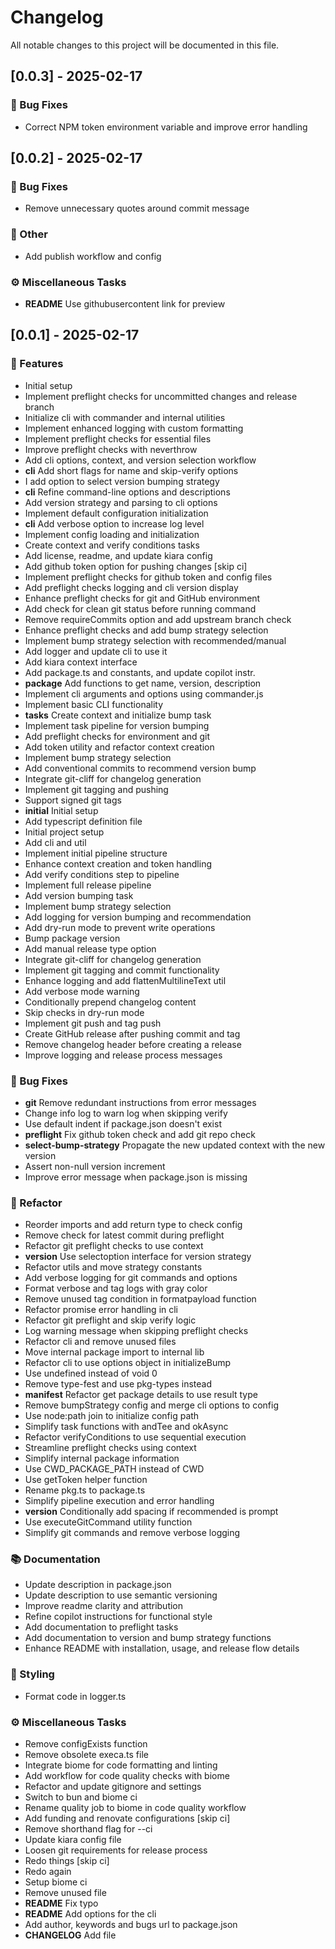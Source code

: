 # Changelog

All notable changes to this project will be documented in this file.

## [0.0.3] - 2025-02-17

### 🐛 Bug Fixes

- Correct NPM token environment variable and improve error handling

## [0.0.2] - 2025-02-17

### 🐛 Bug Fixes

- Remove unnecessary quotes around commit message

### 💼 Other

- Add publish workflow and config

### ⚙️ Miscellaneous Tasks

- **README** Use githubusercontent link for preview

## [0.0.1] - 2025-02-17

### 🚀 Features

- Initial setup
- Implement preflight checks for uncommitted changes and release branch
- Initialize cli with commander and internal utilities
- Implement enhanced logging with custom formatting
- Implement preflight checks for essential files
- Improve preflight checks with neverthrow
- Add cli options, context, and version selection workflow
- **cli** Add short flags for name and skip-verify options
- I add option to select version bumping strategy
- **cli** Refine command-line options and descriptions
- Add version strategy and parsing to cli options
- Implement default configuration initialization
- **cli** Add verbose option to increase log level
- Implement config loading and initialization
- Create context and verify conditions tasks
- Add license, readme, and update kiara config
- Add github token option for pushing changes [skip ci]
- Implement preflight checks for github token and config files
- Add preflight checks logging and cli version display
- Enhance preflight checks for git and GitHub environment
- Add check for clean git status before running command
- Remove requireCommits option and add upstream branch check
- Enhance preflight checks and add bump strategy selection
- Implement bump strategy selection with recommended/manual
- Add logger and update cli to use it
- Add kiara context interface
- Add package.ts and constants, and update copilot instr.
- **package** Add functions to get name, version, description
- Implement cli arguments and options using commander.js
- Implement basic CLI functionality
- **tasks** Create context and initialize bump task
- Implement task pipeline for version bumping
- Add preflight checks for environment and git
- Add token utility and refactor context creation
- Implement bump strategy selection
- Add conventional commits to recommend version bump
- Integrate git-cliff for changelog generation
- Implement git tagging and pushing
- Support signed git tags
- **initial** Initial setup
- Add typescript definition file
- Initial project setup
- Add cli and util
- Implement initial pipeline structure
- Enhance context creation and token handling
- Add verify conditions step to pipeline
- Implement full release pipeline
- Add version bumping task
- Implement bump strategy selection
- Add logging for version bumping and recommendation
- Add dry-run mode to prevent write operations
- Bump package version
- Add manual release type option
- Integrate git-cliff for changelog generation
- Implement git tagging and commit functionality
- Enhance logging and add flattenMultilineText util
- Add verbose mode warning
- Conditionally prepend changelog content
- Skip checks in dry-run mode
- Implement git push and tag push
- Create GitHub release after pushing commit and tag
- Remove changelog header before creating a release
- Improve logging and release process messages

### 🐛 Bug Fixes

- **git** Remove redundant instructions from error messages
- Change info log to warn log when skipping verify
- Use default indent if package.json doesn't exist
- **preflight** Fix github token check and add git repo check
- **select-bump-strategy** Propagate the new updated context with the new version
- Assert non-null version increment
- Improve error message when package.json is missing

### 🚜 Refactor

- Reorder imports and add return type to check config
- Remove check for latest commit during preflight
- Refactor git preflight checks to use context
- **version** Use selectoption interface for version strategy
- Refactor utils and move strategy constants
- Add verbose logging for git commands and options
- Format verbose and tag logs with gray color
- Remove unused tag condition in formatpayload function
- Refactor promise error handling in cli
- Refactor git preflight and skip verify logic
- Log warning message when skipping preflight checks
- Refactor cli and remove unused files
- Move internal package import to internal lib
- Refactor cli to use options object in initializeBump
- Use undefined instead of void 0
- Remove type-fest and use pkg-types instead
- **manifest** Refactor get package details to use result type
- Remove bumpStrategy config and merge cli options to config
- Use node:path join to initialize config path
- Simplify task functions with andTee and okAsync
- Refactor verifyConditions to use sequential execution
- Streamline preflight checks using context
- Simplify internal package information
- Use CWD_PACKAGE_PATH instead of CWD
- Use getToken helper function
- Rename pkg.ts to package.ts
- Simplify pipeline execution and error handling
- **version** Conditionally add spacing if recommended is prompt
- Use executeGitCommand utility function
- Simplify git commands and remove verbose logging

### 📚 Documentation

- Update description in package.json
- Update description to use semantic versioning
- Improve readme clarity and attribution
- Refine copilot instructions for functional style
- Add documentation to preflight tasks
- Add documentation to version and bump strategy functions
- Enhance README with installation, usage, and release flow details

### 🎨 Styling

- Format code in logger.ts

### ⚙️ Miscellaneous Tasks

- Remove configExists function
- Remove obsolete execa.ts file
- Integrate biome for code formatting and linting
- Add workflow for code quality checks with biome
- Refactor and update gitignore and settings
- Switch to bun and biome ci
- Rename quality job to biome in code quality workflow
- Add funding and renovate configurations [skip ci]
- Remove shorthand flag for --ci
- Update kiara config file
- Loosen git requirements for release process
- Redo things [skip ci]
- Redo again
- Setup biome ci
- Remove unused file
- **README** Fix typo
- **README** Add options for the cli
- Add author, keywords and bugs url to package.json
- **CHANGELOG** Add file

